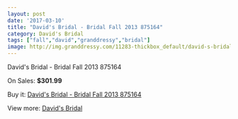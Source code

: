 ```yaml
---
layout: post
date: '2017-03-10'
title: "David's Bridal - Bridal Fall 2013 875164"
category: David's Bridal
tags: ["fall","david","granddressy","bridal"]
image: http://img.granddressy.com/11283-thickbox_default/david-s-bridal-bridal-fall-2013-875164.jpg
---
```

David's Bridal - Bridal Fall 2013 875164

On Sales: **$301.99**
<a href="https://www.granddressy.com/en/david-s-bridal/10378-david-s-bridal-bridal-fall-2013-875164.html"><amp-img layout="responsive" width="600" height="600" src="//img.granddressy.com/11283-thickbox_default/david-s-bridal-bridal-fall-2013-875164.jpg" alt="David's Bridal - Bridal Fall 2013 875164 0" /></a>

Buy it: [David's Bridal - Bridal Fall 2013 875164](https://www.granddressy.com/en/david-s-bridal/10378-david-s-bridal-bridal-fall-2013-875164.html "David's Bridal - Bridal Fall 2013 875164")

View more: [David's Bridal](https://www.granddressy.com/en/84-david-s-bridal "David's Bridal")